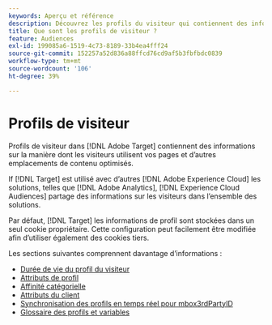 ```yaml
---
keywords: Aperçu et référence
description: Découvrez les profils du visiteur qui contiennent des informations sur la manière dont les visiteurs utilisent vos pages et d’autres emplacements de contenu optimisés.
title: Que sont les profils de visiteur ?
feature: Audiences
exl-id: 199085a6-1519-4c73-8189-33b4ea4fff24
source-git-commit: 152257a52d836a88ffcd76cd9af5b3fbfbdc0839
workflow-type: tm+mt
source-wordcount: '106'
ht-degree: 39%

---
```


# Profils de visiteur

Profils de visiteur dans [!DNL Adobe Target] contiennent des informations sur la manière dont les visiteurs utilisent vos pages et d’autres emplacements de contenu optimisés.

If [!DNL Target] est utilisé avec d’autres [!DNL Adobe Experience Cloud] les solutions, telles que [!DNL Adobe Analytics], [!DNL Experience Cloud Audiences] partage des informations sur les visiteurs dans l’ensemble des solutions.

Par défaut, [!DNL Target] les informations de profil sont stockées dans un seul cookie propriétaire. Cette configuration peut facilement être modifiée afin d’utiliser également des cookies tiers.

Les sections suivantes comprennent davantage d’informations :

- [Durée de vie du profil du visiteur](visitor-profile-lifetime.md)
- [Attributs de profil](profile-parameters.md)
- [Affinité catégorielle](category-affinity.md)
- [Attributs du client](working-with-customer-attributes.md)
- [Synchronisation des profils en temps réel pour mbox3rdPartyID](3rd-party-id.md)
- [Glossaire des profils et variables](variables-profiles-parameters-methods.md)
